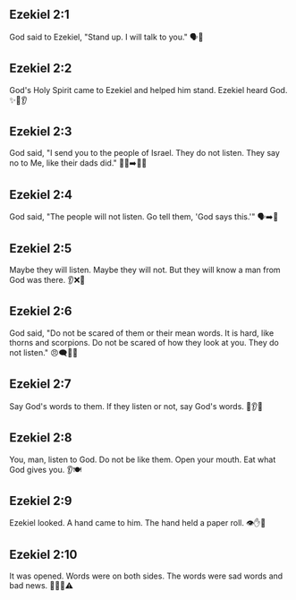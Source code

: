 ## Ezekiel 2:1
God said to Ezekiel, "Stand up. I will talk to you." 🗣️🧍
## Ezekiel 2:2
God's Holy Spirit came to Ezekiel and helped him stand. Ezekiel heard God. ✨🧍👂
## Ezekiel 2:3
God said, "I send you to the people of Israel. They do not listen. They say no to Me, like their dads did." 🚶‍♂️➡️👥🙉
## Ezekiel 2:4
God said, "The people will not listen. Go tell them, 'God says this.'" 🗣️➡️👥
## Ezekiel 2:5
Maybe they will listen. Maybe they will not. But they will know a man from God was there. 👂❌👤
## Ezekiel 2:6
God said, "Do not be scared of them or their mean words. It is hard, like thorns and scorpions. Do not be scared of how they look at you. They do not listen." 😠🗨️🌵🦂
## Ezekiel 2:7
Say God's words to them. If they listen or not, say God's words. 📣👂❌
## Ezekiel 2:8
You, man, listen to God. Do not be like them. Open your mouth. Eat what God gives you. 👂🍽️
## Ezekiel 2:9
Ezekiel looked. A hand came to him. The hand held a paper roll. 👁️✋📜
## Ezekiel 2:10
It was opened. Words were on both sides. The words were sad words and bad news. 📜📖😢⚠️
